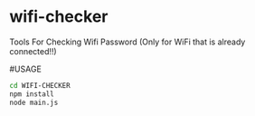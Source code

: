 # wifi-checker
Tools For Checking Wifi Password (Only for WiFi that is already connected!!)

#USAGE
```bash
cd WIFI-CHECKER
npm install
node main.js
```
